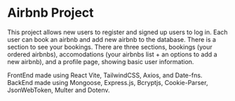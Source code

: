 # Airbnb Project
This project allows new users to register and signed up users to log in.
Each user can book an airbnb and add new airbnb to the database.
There is a section to see your bookings.
There are three sections, bookings (your ordered airbnbs), accomodations (your airbnbs list + an options to add a new airbnb), and a profile page, showing basic user information.

FrontEnd made using React Vite, TailwindCSS, Axios, and Date-fns.
BackEnd made using Mongoose, Express.js, Bcryptjs, Cookie-Parser, JsonWebToken, Multer and Dotenv.

